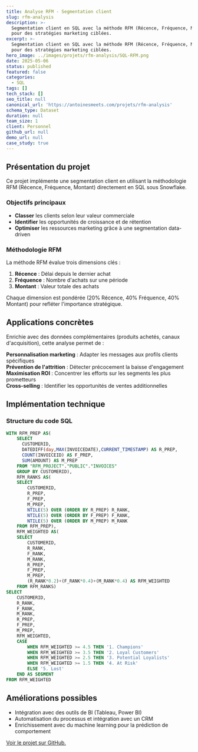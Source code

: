 ```yaml
---
title: Analyse RFM - Segmentation client
slug: rfm-analysis
description: >-
  Segmentation client en SQL avec la méthode RFM (Récence, Fréquence, Montant)
  pour des stratégies marketing ciblées.
excerpt: >-
  Segmentation client en SQL avec la méthode RFM (Récence, Fréquence, Montant)
  pour des stratégies marketing ciblées.
hero_image: ../images/projets/rfm-analysis/SQL-RFM.png
date: 2025-05-06
status: published
featured: false
categories:
  - SQL
tags: []
tech_stack: []
seo_title: null
canonical_url: 'https://antoinesmeets.com/projets/rfm-analysis'
schema_type: Dataset
duration: null
team_size: 1
client: Personnel
github_url: null
demo_url: null
case_study: true
---
```


## Présentation du projet
Ce projet implémente une segmentation client en utilisant la méthodologie RFM (Récence, Fréquence, Montant) directement en SQL sous Snowflake. 

### Objectifs principaux
- **Classer** les clients selon leur valeur commerciale
- **Identifier** les opportunités de croissance et de rétention
- **Optimiser** les ressources marketing grâce à une segmentation data-driven

### Méthodologie RFM
La méthode RFM évalue trois dimensions clés :
1. **Récence** : Délai depuis le dernier achat
2. **Fréquence** : Nombre d'achats sur une période
3. **Montant** : Valeur totale des achats

Chaque dimension est pondérée (20% Récence, 40% Fréquence, 40% Montant) pour refléter l'importance stratégique.

## Applications concrètes
Enrichie avec des données complémentaires (produits achetés, canaux d'acquisition), cette analyse permet de :

**Personnalisation marketing** : Adapter les messages aux profils clients spécifiques  
**Prévention de l'attrition** : Détecter précocement la baisse d'engagement  
**Maximisation ROI** : Concentrer les efforts sur les segments les plus prometteurs  
**Cross-selling** : Identifier les opportunités de ventes additionnelles  

## Implémentation technique

### Structure du code SQL
```SQL 
WITH RFM_PREP AS(
    SELECT
      CUSTOMERID,
      DATEDIFF(day,MAX(INVOICEDATE),CURRENT_TIMESTAMP) AS R_PREP,
      COUNT(INVOICEID) AS F_PREP,
      SUM(AMOUNT) AS M_PREP
    FROM "RFM_PROJECT"."PUBLIC"."INVOICES"
    GROUP BY CUSTOMERID),
    RFM_RANKS AS(
    SELECT
        CUSTOMERID,
        R_PREP,
        F_PREP,
        M_PREP,
        NTILE(5) OVER (ORDER BY R_PREP) R_RANK,
        NTILE(5) OVER (ORDER BY F_PREP) F_RANK,
        NTILE(5) OVER (ORDER BY M_PREP) M_RANK
    FROM RFM_PREP),
    RFM_WEIGHTED AS(
    SELECT
        CUSTOMERID,
        R_RANK,
        F_RANK,
        M_RANK,
        R_PREP,
        F_PREP,
        M_PREP,
        (R_RANK*0.2)+(F_RANK*0.4)+(M_RANK*0.4) AS RFM_WEIGHTED
    FROM RFM_RANKS)
SELECT 
    CUSTOMERID,
    R_RANK,
    F_RANK,
    M_RANK,
    R_PREP,
    F_PREP,
    M_PREP,
    RFM_WEIGHTED,
    CASE
        WHEN RFM_WEIGHTED >= 4.5 THEN '1. Champions'
        WHEN RFM_WEIGHTED >= 3.5 THEN '2. Loyal Customers'
        WHEN RFM_WEIGHTED >= 2.5 THEN '3. Potential Loyalists'
        WHEN RFM_WEIGHTED >= 1.5 THEN '4. At Risk'
        ELSE '5. Lost'
    END AS SEGMENT
FROM RFM_WEIGHTED
```

## Améliorations possibles
- Intégration avec des outils de BI (Tableau, Power BI)
- Automatisation du processus et intégration avec un CRM
- Enrichissement avec du machine learning pour la prédiction de comportement

[Voir le projet sur GitHub.](https://github.com/antoinesmts/sql_rfm_analysis/)
